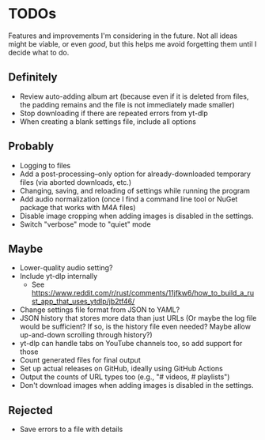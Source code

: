 # TODOs

Features and improvements I'm considering in the future. Not all ideas might be viable, or even _good_, but this helps me avoid forgetting them until I decide what to do.

## Definitely

- Review auto-adding album art (because even if it is deleted from files, the padding remains and the file is not immediately made smaller)
- Stop downloading if there are repeated errors from yt-dlp
- When creating a blank settings file, include all options

## Probably

- Logging to files
- Add a post-processing–only option for already-downloaded temporary files (via aborted downloads, etc.)
- Changing, saving, and reloading of settings while running the program
- Add audio normalization (once I find a command line tool or NuGet package that works with M4A files)
- Disable image cropping when adding images is disabled in the settings.
- Switch "verbose" mode to "quiet" mode

## Maybe

- Lower-quality audio setting?
- Include yt-dlp internally
  - See https://www.reddit.com/r/rust/comments/11jfkw6/how_to_build_a_rust_app_that_uses_ytdlp/jb2tf46/
- Change settings file format from JSON to YAML?
- JSON history that stores more data than just URLs (Or maybe the log file would be sufficient? If so, is the history file even needed? Maybe allow up-and-down scrolling through history?)
- yt-dlp can handle tabs on YouTube channels too, so add support for those
- Count generated files for final output
- Set up actual releases on GitHub, ideally using GitHub Actions
- Output the counts of URL types too (e.g., "# videos, # playlists")
- Don't download images when adding images is disabled in the settings.

## Rejected

- Save errors to a file with details
